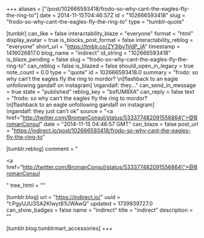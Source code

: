 +++
aliases = ["/post/102666593418/frodo-so-why-cant-the-eagles-fly-the-ring-to"]
date = 2014-11-15T04:46:57Z
id = "102666593418"
slug = "frodo-so-why-cant-the-eagles-fly-the-ring-to"
type = "tumblr-quote"

[tumblr]
can_like = false
interactability_blaze = "everyone"
format = "html"
display_avatar = true
is_blocks_post_format = false
interactability_reblog = "everyone"
short_url = "https://tmblr.co/ZY3jby1VdP_IA"
timestamp = 1416026817.0
blog_name = "indirect"
id_string = "102666593418"
is_blaze_pending = false
slug = "frodo-so-why-cant-the-eagles-fly-the-ring-to"
can_reblog = false
is_blazed = false
should_open_in_legacy = true
note_count = 0.0
type = "quote"
id = 102666593418.0
summary = "frodo: so why can’t the eagles fly the ring to mordor? \n[flashback to an eagle unfollowing gandalf on instagram] \ngandalf: they..."
can_send_in_message = true
state = "published"
reblog_key = "bsfUM8XA"
can_reply = false
text = "frodo: so why can&rsquo;t the eagles fly the ring to mordor?<br/>\n[flashback to an eagle unfollowing gandalf on instagram]<br/>\ngandalf: they just can&rsquo;t ok"
source = "<a href=\"http://twitter.com/BromanConsul/status/533377482091556864\">@BromanConsul</a>"
date = "2014-11-15 04:46:57 GMT"
can_blaze = false
post_url = "https://indirect.io/post/102666593418/frodo-so-why-cant-the-eagles-fly-the-ring-to"

[tumblr.reblog]
comment = "<p><a href=\"http://twitter.com/BromanConsul/status/533377482091556864\">@BromanConsul</a></p>"
tree_html = ""

[tumblr.blog]
url = "https://indirect.io/"
uuid = "t:PgyUJU3SA2Klwyt81UWAwQ"
updated = 1739939727.0
can_show_badges = false
name = "indirect"
title = "indirect"
description = ""

[tumblr.blog.tumblrmart_accessories]
+++
